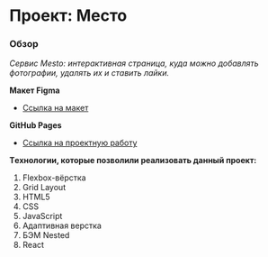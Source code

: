 # Проект: Место

### Обзор
*Сервис Mesto: интерактивная страница,*
  *куда можно добавлять фотографии,*
    *удалять их и ставить лайки.*

**Макет Figma**

* [Ссылка на макет](https://www.figma.com/file/StZjf8HnoeLdiXS7dYrLAh/JavaScript.-Sprint-4)

**GitHub Pages**

* [Ссылка на проектную работу](https://maximstovba.github.io/mesto-react/index.html)

**Tехнологии, которые позволили реализовать данный проект:**
1. Flexbox-вёрстка
2. Grid Layout
3. HTML5
4. CSS
5. JavaScript
5. Адаптивная верстка
6. БЭМ Nested
7. React
